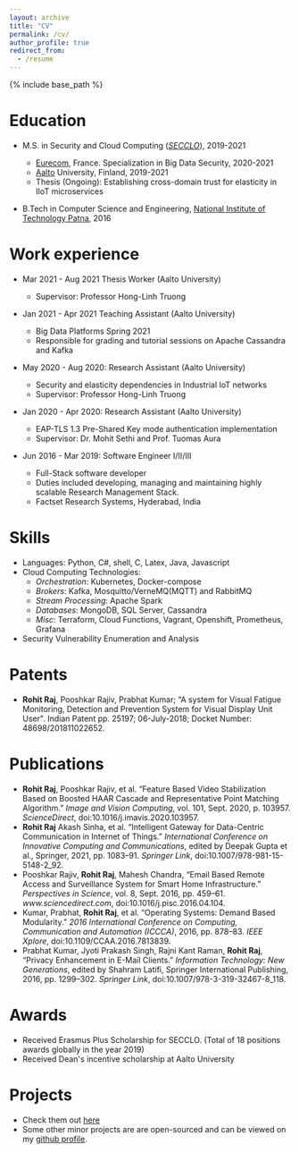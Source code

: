 ```yaml
---
layout: archive
title: "CV"
permalink: /cv/
author_profile: true
redirect_from:
  - /resume
---
```


{% include base_path %}

Education
======
* M.S. in Security and Cloud Computing ([_SECCLO_](https://secclo.eu)), 2019-2021
  * [Eurecom](https://eurecom.fr/en), France. Specialization in Big Data Security, 2020-2021 
  * [Aalto](https://aalto.fi) University, Finland, 2019-2021
  * Thesis (Ongoing): Establishing cross-domain trust for elasticity in IIoT microservices 

* B.Tech in Computer Science and Engineering, [National Institute of Technology Patna](https://nitp.ac.in), 2016

Work experience
======
* Mar 2021 - Aug 2021 Thesis Worker (Aalto University)
  * Supervisor: Professor Hong-Linh Truong
* Jan 2021 - Apr 2021 Teaching Assistant (Aalto University)
  * Big Data Platforms Spring 2021
  * Responsible for grading and tutorial sessions on Apache Cassandra and Kafka
* May 2020 - Aug 2020: Research Assistant (Aalto University)
  * Security and elasticity dependencies in Industrial IoT networks
  * Supervisor: Professor Hong-Linh Truong

* Jan 2020 - Apr 2020: Research Assistant (Aalto University)
  * EAP-TLS 1.3 Pre-Shared Key mode authentication implementation
  * Supervisor: Dr. Mohit Sethi and Prof. Tuomas Aura

* Jun 2016 - Mar 2019: Software Engineer I/II/III
  * Full-Stack software developer
  * Duties included developing, managing and maintaining highly scalable Research Management Stack.
  * Factset Research Systems, Hyderabad, India
  
Skills
======
* Languages: Python, C#, shell, C, Latex, Java, Javascript
* Cloud Computing Technologies:
  * _Orchestration_: Kubernetes, Docker-compose
  * _Brokers_: Kafka, Mosquitto/VerneMQ(MQTT) and RabbitMQ
  * _Stream Processing_: Apache Spark
  * _Databases_: MongoDB, SQL Server, Cassandra
  * _Misc_: Terraform, Cloud Functions, Vagrant, Openshift, Prometheus, Grafana
* Security Vulnerability Enumeration and Analysis

Patents
====

* <b>Rohit Raj</b>, Pooshkar Rajiv, Prabhat Kumar; “A system for Visual Fatigue Monitoring, Detection and Prevention System for Visual Display Unit User". Indian Patent pp. 25197; 06-July-2018; Docket Number: 48698/201811022652.


Publications
======  
* <div class="csl-entry"><b>Rohit Raj</b>, Pooshkar Rajiv, et al. “Feature Based Video Stabilization Based on Boosted HAAR Cascade and Representative Point Matching Algorithm.” <i>Image and Vision Computing</i>, vol. 101, Sept. 2020, p. 103957. <i>ScienceDirect</i>, doi:10.1016/j.imavis.2020.103957.</div>

* <div class="csl-entry"><b>Rohit Raj</b> Akash Sinha, et al. “Intelligent Gateway for Data-Centric Communication in Internet of Things.” <i>International Conference on Innovative Computing and Communications</i>, edited by Deepak Gupta et al., Springer, 2021, pp. 1083–91. <i>Springer Link</i>, doi:10.1007/978-981-15-5148-2_92.</div>

* <div class="csl-entry">Pooshkar Rajiv, <b>Rohit Raj</b>, Mahesh Chandra, “Email Based Remote Access and Surveillance System for Smart Home Infrastructure.” <i>Perspectives in Science</i>, vol. 8, Sept. 2016, pp. 459–61. <i>www.sciencedirect.com</i>, doi:10.1016/j.pisc.2016.04.104.</div>

* <div class="csl-entry">Kumar, Prabhat, <b>Rohit Raj</b>, et al. “Operating Systems: Demand Based Modularity.” <i>2016 International Conference on Computing, Communication and Automation (ICCCA)</i>, 2016, pp. 878–83. <i>IEEE Xplore</i>, doi:10.1109/CCAA.2016.7813839.</div>

* <div class="csl-entry">Prabhat Kumar, Jyoti Prakash Singh, Rajni Kant Raman, <b>Rohit Raj</b>, “Privacy Enhancement in E-Mail Clients.” <i>Information Technology: New Generations</i>, edited by Shahram Latifi, Springer International Publishing, 2016, pp. 1299–302. <i>Springer Link</i>, doi:10.1007/978-3-319-32467-8_118.</div>


Awards
====

* Received Erasmus Plus Scholarship for SECCLO. (Total of 18 positions awards globally in the year 2019)
* Received Dean's incentive scholarship at Aalto University 

Projects
====

* Check them out [here](/projects) 
* Some other minor projects are are open-sourced and can be viewed on my [github profile](https://github.com/rohitshubham).